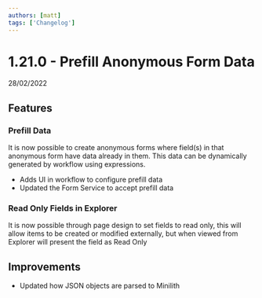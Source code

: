 ```yaml
---
authors: [matt]
tags: ['Changelog']
---
```


# 1.21.0 - Prefill Anonymous Form Data
28/02/2022

## Features

### Prefill Data 

It is now possible to create anonymous forms where field(s) in that anonymous form have data already in them. This data can be dynamically generated by workflow using expressions.  

- Adds UI in workflow to configure prefill data 
- Updated the Form Service to accept prefill data

### Read Only Fields in Explorer

It is now possible through page design to set fields to read only, this will allow items to be created or modified externally, but when viewed from Explorer will present the field as Read Only 

## Improvements

- Updated how JSON objects are parsed to Minilith
